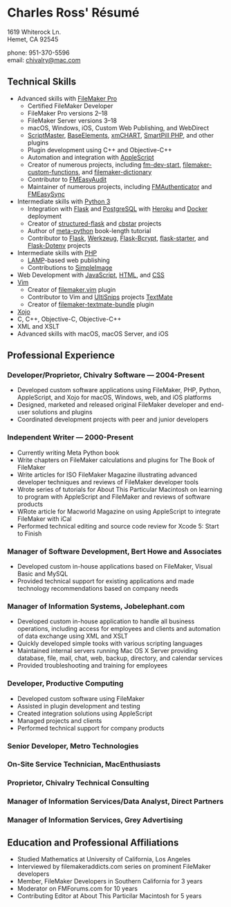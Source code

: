# Charles Ross' Résumé

1619 Whiterock Ln.<br>
Hemet, CA 92545

phone: 951-370-5596<br>
email: chivalry@mac.com

## Technical Skills

- Advanced skills with [FileMaker Pro](filemaker)
    - Certified FileMaker Developer
    - FileMaker Pro versions 2–18
    - FileMaker Server versions 3–18
    - macOS, Windows, iOS, Custom Web Publishing, and WebDirect
    - [ScriptMaster](scriptmaster), [BaseElements](baseelements), [xmCHART](xmchart), [SmartPill PHP](smartpill), and other plugins
    - Plugin development using C++ and Objective-C++
    - Automation and integration with [AppleScript](applescript)
    - Creator of numerous projects, including [fm-dev-start](fm-dev-start), [filemaker-custom-functions](filemaker-custom-functions), and [filemaker-dictionary](filemaker-dictionary)
    - Contributor to [FMEasyAudit](fmeasyaudit)
    - Maintainer of numerous projects, including [FMAuthenticator](fmauthenticator) and [FMEasySync](fmeasysync)
- Intermediate skills with [Python 3](python)
    - Integration with [Flask](flask) and [PostgreSQL](postgresql) with [Heroku](heroku) and [Docker](docker) deployment
    - Creator of [structured-flask](structured-flask) and [cbstar](cbstar) projects
    - Author of [meta-python](meta-python) book-length tutorial
    - Contributor to [Flask](flask), [Werkzeug](werkzeug), [Flask-Bcrypt](flask-bcrypt), [flask-starter](flask-starter), and [Flask-Dotenv](flask-dotenv) projects
- Intermediate skills with [PHP](php)
    - [LAMP](lamp)-based web publishing
    - Contributions to [SimpleImage](simpleimage)
- Web Development with [JavaScript](javascript), [HTML](html), and [CSS][css]
- [Vim](vim)
    - Creator of [filemaker.vim](filemaker.vim) plugin
    - Contributor to Vim and [UltiSnips](ultisnips) projects
[TextMate](textmate)
    - Creator of [filemaker-textmate-bundle](filemaker-textmate-bundle) plugin
- [Xojo](xojo)
- C, C++, Objective-C, Objective-C++
- XML and XSLT
- Advanced skills with macOS, macOS Server, and iOS

## Professional Experience

### Developer/Proprietor, Chivalry Software — 2004-Present

- Developed custom software applications using FileMaker, PHP, Python, AppleScript, and Xojo for macOS, Windows, web, and iOS platforms
- Designed, marketed and released original FileMaker developer and end-user solutions and plugins
- Coordinated development projects with peer and junior developers

### Independent Writer — 2000-Present

- Currently writing Meta Python book
- Write chapters on FileMaker calculations and plugins for The Book of FileMaker
- Write articles for ISO FileMaker Magazine illustrating advanced developer techniques and reviews of FileMaker developer tools
- Wrote series of tutorials for About This Particular Macintosh on learning to program with AppleScript and FileMaker and reviews of software products
- WRote article for Macworld Magazine on using AppleScript to integrate FileMaker with iCal
- Performed technical editing and source code review for Xcode 5: Start to Finish

### Manager of Software Development, Bert Howe and Associates

- Developed custom in-house applications based on FileMaker, Visual Basic and MySQL
- Provided technical support for existing applications and made technology recommendations based on company needs

### Manager of Information Systems, Jobelephant.com

- Developed custom in-house application to handle all business operations, including access for employees and clients and automation of data exchange using XML and XSLT
- Quickly developed simple tooks with various scripting languages
- Maintained internal servers running Mac OS X Server providing database, file, mail, chat, web, backup, directory, and calendar services
- Provided troubleshooting and training for employees

### Developer, Productive Computing

- Developed custom software using FileMaker
- Assisted in plugin development and testing
- Created integration solutions using AppleScript
- Managed projects and clients
- Performed technical support for company products

### Senior Developer, Metro Technologies

### On-Site Service Technician, MacEnthusiasts

### Proprietor, Chivalry Technical Consulting

### Manager of Information Services/Data Analyst, Direct Partners

### Manager of Information Services, Grey Advertising

## Education and Professional Affiliations

- Studied Mathematics at University of California, Los Angeles
- Interviewed by filemakeraddicts.com series on prominent FileMaker developers
- Member, FileMaker Developers in Southern California for 3 years
- Moderator on FMForums.com for 10 years
- Contributing Editor at About This Particilar Macintosh for 5 years

[filemaker]: https://www.filemaker.com
[scriptmaster]: https://360works.com/scriptmaster/
[baseelements]: https://baseelementsplugin.zendesk.com/hc/en-us/articles/115002990887-About-the-BaseElements-Plugin
[xmchart]: https://www.x2max.com/home/
[smartpill]: https://www.scodigo.com
[applescript]: https://developer.apple.com/library/archive/documentation/AppleScript/Conceptual/AppleScriptX/AppleScriptX.html
[fm-dev-start]: https://github.com/chivalry/fm-dev-start
[filemaker-custom-functions]: https://github.com/chivalry/filemaker-custom-functions
[filemaker-dictionary]: https://github.com/chivalry/filemaker-dictionary
[fmeasyaudit]: https://github.com/chivalry/FMEasyAudit
[fmauthenticator]: https://github.com/chivalry/FMAuthenticator
[fmeasysync]: https://github.com/chivalry/FMEasySync
[python]: https://www.python.org
[flask]: http://flask.pocoo.org
[postgresql]: https://www.postgresql.org
[heroku]: https://www.heroku.com
[docker]: https://www.docker.com
[structured-flask]: https://github.com/chivalry/structured-flask
[cbstar]: https://github.com/chivalry/cbstar
[meta-python]: https://github.com/chivalry/meta-python
[werkzeug]: https://werkzeug.palletsprojects.com/en/0.15.x/
[flask-bcrypt]: https://flask-bcrypt.readthedocs.io/en/latest/
[flask-starter]: https://github.com/carc1n0gen/flask-starter
[flask-dotenv]: https://github.com/grauwoelfchen/flask-dotenv/
[php]: https://php.net
[lamp]: https://en.wikipedia.org/wiki/LAMP_(software_bundle)
[simpleimage]: https://github.com/claviska/SimpleImage
[javascript]: https://developer.mozilla.org/en-US/docs/Web/JavaScript
[html]: https://www.w3.org/html/
[css]: https://www.w3.org/Style/CSS/
[vim]: https://www.vim.org
[filemaker.vim]: https://github.com/chivalry/filemaker.vim
[ultisnips]: https://github.com/SirVer/ultisnips
[textmate]: https://macromates.com
[filemaker-textmate-bundle]: https://github.com/chivalry/filemaker-textmate-bundle
[xojo]: https://www.xojo.com
